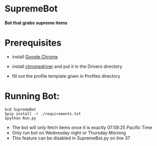 # SupremeBot
#### Bot that grabs supreme items

# Prerequisites

- install <a href="https://www.google.com/chrome/">Google Chrome</a>

- install <a href="https://chromedriver.chromium.org/downloads">chromedriver</a> and put it in the Drivers directory

- fill out the profile template given in Profiles directory

# Running Bot:

```
$cd SupremeBot
$pip install -r ./requirements.txt
$python Run.py
```

- The bot will only fetch items once it is exactly 07:59:25 Pacific Time
- Only run bot on Wednesday night or Thursday Morning
- This feature can be disabled in SupremeBot.py on line 37
